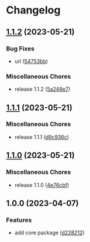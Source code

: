 # Changelog

## [1.1.2](https://github.com/mariusflorescu/obsolog-js/compare/v1.1.1...v1.1.2) (2023-05-21)


### Bug Fixes

* url ([54753bb](https://github.com/mariusflorescu/obsolog-js/commit/54753bb7564326a6f0ad2286055c59f4962dbbd0))


### Miscellaneous Chores

* release 1.1.2 ([5a248e7](https://github.com/mariusflorescu/obsolog-js/commit/5a248e746b4da5f08219fd6cea3f73a47b6d4124))

## [1.1.1](https://github.com/mariusflorescu/obsolog-js/compare/v1.1.0...v1.1.1) (2023-05-21)


### Miscellaneous Chores

* release 1.1.1 ([d9c936c](https://github.com/mariusflorescu/obsolog-js/commit/d9c936cd36e6354588f7db2f0a639512f8ca02cc))

## [1.1.0](https://github.com/mariusflorescu/obsolog-js/compare/v1.0.0...v1.1.0) (2023-05-21)


### Miscellaneous Chores

* release 1.1.0 ([4e76cbf](https://github.com/mariusflorescu/obsolog-js/commit/4e76cbfb7343432cc3f56b3a80b0a98a804e853e))

## 1.0.0 (2023-04-07)


### Features

* add core package ([d228212](https://github.com/mariusflorescu/obsolog-js/commit/d2282125b57dd5d3a7a2ae50fe4ed2d41a9df557))
